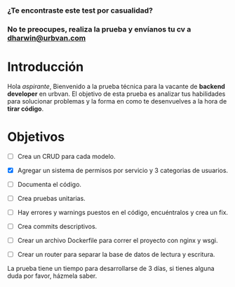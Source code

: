 ### ¿Te encontraste este test por casualidad?

### No te preocupes, realiza la prueba y envíanos tu cv a dharwin@urbvan.com

  

# Introducción

Hola *aspirante*, Bienvenido a la prueba técnica para la vacante de **backend developer** en urbvan. El objetivo de esta prueba es analizar tus habilidades para solucionar problemas y la forma en como te desenvuelves a la hora de **tirar código**.

  

# Objetivos

- [ ] Crea un CRUD para cada modelo.
- [x] Agregar un sistema de permisos por servicio y 3 categorias de usuarios.
- [ ] Documenta el código.
- [ ] Crea pruebas unitarias.
- [ ] Hay errores y warnings puestos en el código, encuéntralos y crea un fix.
- [ ] Crea commits descriptivos.
- [ ] Crear un archivo Dockerfile para correr el proyecto con nginx y wsgi.
- [ ] Crear un router para separar la base de datos de lectura y escritura.

  
  

La prueba tiene un tiempo para desarrollarse de 3 días, si tienes alguna duda por favor, házmela saber.